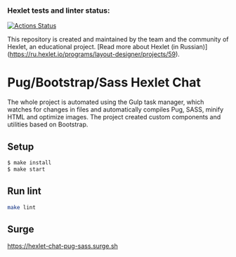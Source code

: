 ### Hexlet tests and linter status:
[![Actions Status](https://github.com/DmitriyK/layout-designer-project-lvl3/workflows/hexlet-check/badge.svg)](https://github.com/DmitriyK/layout-designer-project-lvl3/actions)

This repository is created and maintained by the team and the community of Hexlet, an educational project. [Read more about Hexlet (in Russian)]
(https://ru.hexlet.io/programs/layout-designer/projects/59).

# Pug/Bootstrap/Sass Hexlet Chat

The whole project is automated using the Gulp task manager, which watches for changes in files and automatically compiles 
Pug, SASS, minify HTML and optimize images. The project created custom components and utilities based on Bootstrap.

## Setup

```sh
$ make install
$ make start
```

## Run lint

```sh
make lint
```

## Surge

https://hexlet-chat-pug-sass.surge.sh